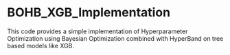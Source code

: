 # BOHB_XGB_Implementation
This code provides a simple implementation of Hyperparameter Optimization using Bayesian Optimization combined with HyperBand on tree based models like XGB.  

